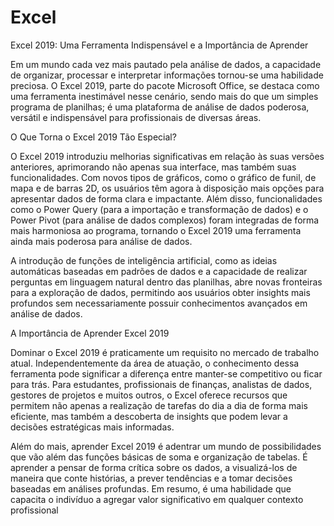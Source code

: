 # Excel

Excel 2019: Uma Ferramenta Indispensável e a Importância de Aprender

Em um mundo cada vez mais pautado pela análise de dados, a capacidade de organizar, processar e interpretar informações tornou-se uma habilidade preciosa. O Excel 2019, parte do pacote Microsoft Office, se destaca como uma ferramenta inestimável nesse cenário, sendo mais do que um simples programa de planilhas; é uma plataforma de análise de dados poderosa, versátil e indispensável para profissionais de diversas áreas.

O Que Torna o Excel 2019 Tão Especial?

O Excel 2019 introduziu melhorias significativas em relação às suas versões anteriores, aprimorando não apenas sua interface, mas também suas funcionalidades. Com novos tipos de gráficos, como o gráfico de funil, de mapa e de barras 2D, os usuários têm agora à disposição mais opções para apresentar dados de forma clara e impactante. Além disso, funcionalidades como o Power Query (para a importação e transformação de dados) e o Power Pivot (para análise de dados complexos) foram integradas de forma mais harmoniosa ao programa, tornando o Excel 2019 uma ferramenta ainda mais poderosa para análise de dados.

A introdução de funções de inteligência artificial, como as ideias automáticas baseadas em padrões de dados e a capacidade de realizar perguntas em linguagem natural dentro das planilhas, abre novas fronteiras para a exploração de dados, permitindo aos usuários obter insights mais profundos sem necessariamente possuir conhecimentos avançados em análise de dados.

A Importância de Aprender Excel 2019

Dominar o Excel 2019 é praticamente um requisito no mercado de trabalho atual. Independentemente da área de atuação, o conhecimento dessa ferramenta pode significar a diferença entre manter-se competitivo ou ficar para trás. Para estudantes, profissionais de finanças, analistas de dados, gestores de projetos e muitos outros, o Excel oferece recursos que permitem não apenas a realização de tarefas do dia a dia de forma mais eficiente, mas também a descoberta de insights que podem levar a decisões estratégicas mais informadas.

Além do mais, aprender Excel 2019 é adentrar um mundo de possibilidades que vão além das funções básicas de soma e organização de tabelas. É aprender a pensar de forma crítica sobre os dados, a visualizá-los de maneira que conte histórias, a prever tendências e a tomar decisões baseadas em análises profundas. Em resumo, é uma habilidade que capacita o indivíduo a agregar valor significativo em qualquer contexto profissional
